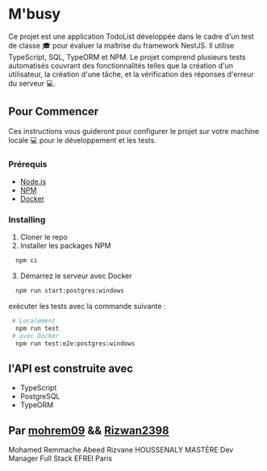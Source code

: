 # M'busy
Ce projet est une application TodoList développée dans le cadre d'un test de classe 🎓 pour évaluer la maîtrise du framework NestJS. Il utilise TypeScript, SQL, TypeORM et NPM. Le projet comprend plusieurs tests automatisés couvrant des fonctionnalités telles que la création d'un utilisateur, la création d'une tâche, et la vérification des réponses d'erreur du serveur 💻.


## Pour Commencer

Ces instructions vous guideront pour configurer le projet sur votre machine locale 💻 pour le développement et les tests.

### Prérequis

- [Node.js](https://nodejs.org/)
- [NPM](https://www.npmjs.com/)
- [Docker](https://www.docker.com/)


### Installing

1. Cloner le repo
2. Installer les packages NPM
 ```sh
   npm ci 
  ```
3. Démarrez le serveur avec Docker
 ```sh
   npm run start:postgres:windows
  ```

exécuter les tests avec la commande suivante :
 ```sh
  # Localement
   npm run test
  # avec Docker 
   npm run test:e2e:postgres:windows

  ```
## l'API est construite avec
- TypeScript
- PostgreSQL
- TypeORM  

## Par [mohrem09](https://github.com/mohrem09) && [Rizwan2398](https://github.com/Rizwan2398) 
Mohamed Remmache 
Abeed Rizvane HOUSSENALY
MASTÈRE Dev Manager Full Stack EFREI Paris

